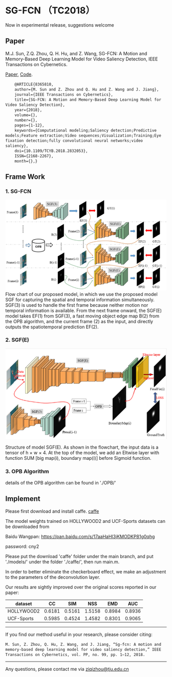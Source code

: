 # SG-FCN （TC2018）
Now in experimental release, suggestions welcome

## Paper

M.J. Sun, Z.Q. Zhou, Q. H. Hu, and Z. Wang, SG-FCN: A Motion and Memory-Based Deep Learning Model 
for Video Saliency Detection, IEEE Transactions on Cybernetics.

[Paper][1],  [Code][2].  

[1]: https://ieeexplore.ieee.org/stamp/stamp.jsp?tp=&arnumber=8365810       "Paper" 
[2]: https://github.com/ZZQzzq/SG-FCN#sg-fcn/  "Code" 

```
    @ARTICLE{8365810, 
    author={M. Sun and Z. Zhou and Q. Hu and Z. Wang and J. Jiang}, 
    journal={IEEE Transactions on Cybernetics}, 
    title={SG-FCN: A Motion and Memory-Based Deep Learning Model for Video Saliency Detection}, 
    year={2018}, 
    volume={}, 
    number={}, 
    pages={1-12}, 
    keywords={Computational modeling;Saliency detection;Predictive models;Feature extraction;Video sequences;Visualization;Training;Eye fixation detection;fully convolutional neural networks;video saliency}, 
    doi={10.1109/TCYB.2018.2832053}, 
    ISSN={2168-2267}, 
    month={},}
```

## Frame Work

### 1. SG-FCN
<div align=center>
    <img src="https://github.com/ZZQzzq/SG-FCN/blob/master/figs/sg-fcn.png"/>
</div>
Flow chart of our proposed model, in which we use the proposed model SGF for capturing the spatial and temporal information simultaneously.
SGF(3) is used to handle the first frame because neither motion nor temporal information is available. From the next frame onward, the SGF(E) model
takes EF(1) from SGF(3), a fast moving object edge map B(2) from the OPB algorithm, and the current frame (2) as the input, and directly outputs the
spatiotemporal prediction EF(2).

### 2. SGF(E)

<div align=center>
 <img src="https://github.com/ZZQzzq/SG-FCN/blob/master/figs/sgfe.png"/>
</div>


Structure of model SGF(E). As shown in the flowchart, the input data is a tensor of h × w × 4. At the top of the model, we add an Eltwise layer with function SUM [big map(i), boundary map(i)] before Sigmoid function.

### 3. OPB Algorithm
details of the OPB algorithm can be found in './OPB/'


## Implement

Please first download and install caffe. [caffe][5]

[5]: https://github.com/BVLC/caffe

The model weights trained on HOLLYWOOD2 and UCF-Sports datasets can be downloaded from

Baidu Wangpan: https://pan.baidu.com/s/17aaHaHI3jKMODKP81g0qhg

password: cny2

Please put the download 'caffe' folder under the main branch, and put './models/' under the folder './caffe/', then run main.m.

In order to better eliminate the checkerboard effect, we make an adjustment to the parameters of the deconvolution layer.

Our results are sightly improved over the original scores reported in our paper:

| dataset | CC | SIM | NSS | EMD | AUC|
| --- | --- |  --- | --- | --- | --- |
| HOLLYWOOD2 | 0.6181 | 0.5161 |1.5158 |0.8984 |0.8936 |
| UCF-Sports | 0.5985 | 0.4524 |1.4582 |0.8301 |0.9065 |

***
If you find our method useful in your research, please consider citing:
```
M. Sun, Z. Zhou, Q. Hu, Z. Wang, and J. Jiang, “Sg-fcn: A motion and memory-based deep learning model for video saliency detection,” IEEE Transactions on Cybernetics, vol. PP, no. 99, pp. 1–12, 2018.
```
***

Any questions, please contact me via ziqizhou@tju.edu.cn


